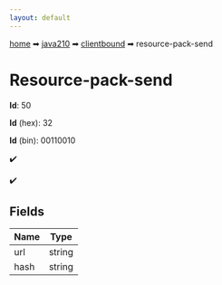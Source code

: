 ```yaml
---
layout: default
---
```


[home](/) ➡ [java210](/protocol/java210) ➡ [clientbound](/protocol/java210/clientbound) ➡ resource-pack-send

# Resource-pack-send

**Id**: 50

**Id** (hex): 32

**Id** (bin): 00110010

✔️

✔️

## Fields

Name | Type
---|---
url | string
hash | string

